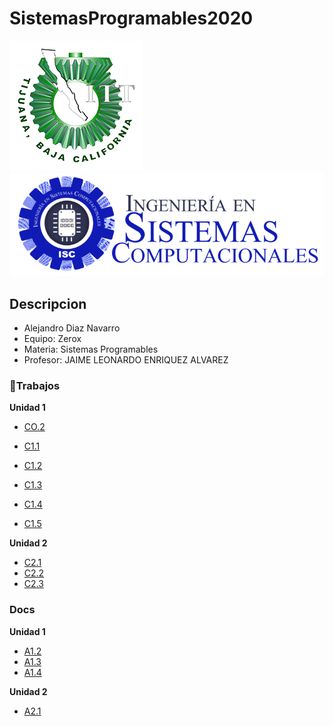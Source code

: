 # SistemasProgramables2020
![Tec](img/tec.png)
![Sistemas](img/Sistemas.png)

## Descripcion
* Alejandro Diaz Navarro
* Equipo: Zerox
* Materia: Sistemas Programables
* Profesor: JAIME LEONARDO ENRIQUEZ ALVAREZ
### :green_book:Trabajos
**Unidad 1**
* [CO.2](/Trabajos/CO.2_AlejandroDiazNavarro_Zerox.md)
* [C1.1](Trabajos/C1.1_AlejandroDiazNavarro_Zerox.md)
* [C1.2](/Trabajos/C1.2-AlejandroDiazNavarro_Zerox.md)
* [C1.3](Trabajos/C1.3_AlejandroDiazNavarro_Zerox.md)
* [C1.4](Trabajos/C1.4_AlejandroDiazNavarro_Zerox.md)

* [C1.5](/Trabajos/C1.5_AlejandroDiazNavarro_Zerox.md)

**Unidad 2**
* [C2.1](/Trabajos/C2.1_AlejandroDiazNavarro_Zerox.md)
* [C2.2](/Trabajos/C2.2_AlejandroDiazNavarro_Zerox.md)
* [C2.3](/Trabajos/C2.3_AlejandroDiazNavarro_Zerox.md)

### Docs
**Unidad 1**
* [A1.2](Trabajos/A1.2.AlejandroDiazNavarro_Zerox.md)
* [A1.3](/Trabajos/A1.3_AlejandroDiazNavarro_Zerox.md)
* [A1.4](/Trabajos/A1.4_AlejandroDiazNavarro_Zerox.md)
  
 **Unidad 2**
  * [A2.1](/Trabajos/A2.1_AlejandroDiazNavarro_Zerox.md)